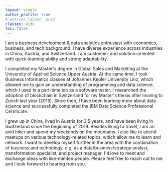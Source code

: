 ```yaml
---
layout: single
author_profile: true
# entries_layout: grid
classes: wide
toc: false
---
```


I am a business development & data analytics enthusiast with economics, business, and tech background. I have diverse experience across industries in China, Austria, and Switzerland. I am customer- and solution-oriented with quick learning ability and strong adaptability.

I completed my Master's degree in Global Sales and Marketing at the University of Applied Science Upper Austria. At the same time, I took Business Informatics classes at Johannes Kepler University Linz, which allowed me to gain an understanding of programming and data science, which I used in a part-time job as a software tester. I researched the adoption of blockchain in Switzerland for my Master's thesis after moving to Zurich last year (2019). Since then, I have been learning more about data science and successfully completed the IBM Data Science Professional Certificate.

I grew up in China, lived in Austria for 3.5 years, and have been living in Switzerland since the beginning of 2019. Besides liking to travel, I am an avid hiker and spend my weekends on the mountains. I also like to attend meetups on various technology-related topics, which allow me to learn and network. I want to develop myself further in the area with the combination of business and technology, e.g. as a data/business/strategy analyst, transformation specialist, and project manager. I'd love to meet and exchange ideas with like-minded people. Please feel free to reach out to me and I look forward to hearing from you.
